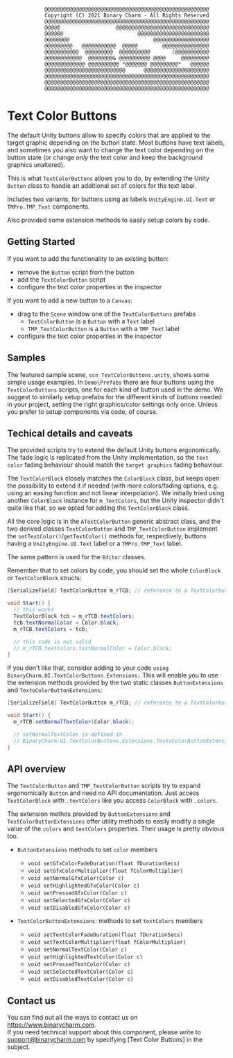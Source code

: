 ```
            @@@@@@@@@@@@@@@@@@@@@@@@@@@@@@@@@@@@@@@@@@@@@@@@@@@@@
            Copyright (C) 2021 Binary Charm - All Rights Reserved
            @@@@@@@@@@@@@@@@@@@@@@@@@@@@@@@@@@@@@@@@@@@@@@@@@@@@@
            @@@@@                  @@@@@@@@@@@@@@@@@@@@@@@@@@@@@@
            @@@@@@                        @@@@@@@@@@@@@@@@@@@@@@@
            @@@@@@@@                           @@@@@@@@@@@@@@@@@@
            @@@@@@@@@   @@@@@@@@@@@  @@@@@        @@@@@@@@@@@@@@@
            @@@@@@@@@@@  @@@@@@@@@  @@@@@@@@@@       (@@@@@@@@@@@
            @@@@@@@@@@@@  @@@@@@@@& @@@@@@@@@@ @@@@     @@@@@@@@@
            @@@@@@@@@@@@@ @@@@@@@@@@ *@@@@@@@ @@@@@@@@@*   @@@@@@
            @@@@@@@@@@@@@@@@@@@@@@@@@@      @@@@@@@@@@@@@@@@@@@@@
            @@@@@@@@@@@@@@@@@@@@@@@@@@@@@@@@@@@@@@@@@@@@@@@@@@@@@
            @@@@@@@@@@@@@@@@@@@@@@@@@@@@@@@@@@@@@@@@@@@@@@@@@@@@@
            @@@@@@@@@@@@@@@@@@@@@@@@@@@@@@@@@@@@@@@@@@@@@@@@@@@@@
```

# Text Color Buttons #

The default Unity buttons allow to specify colors that are applied to the
target graphic depending on the button state.
Most buttons have text labels, and sometimes you also want to change the text
color depending on the button state (or change *only* the text color and keep
the background graphics unaltered).

This is what `TextColorButtons` allows you to do, by extending the Unity 
`Button` class to handle an additional set of colors for the text label.

Includes two variants, for buttons using as labels `UnityEngine.UI.Text` or 
`TMPro.TMP_Text` components. 

Also provided some extension methods to easily setup colors by code.

## Getting Started ##

If you want to add the functionality to an existing button:
 * remove the `Button` script from the button
 * add the `TextColorButton` script
 * configure the text color properties in the inspector

If you want to add a new button to a `Canvas`:
 * drag to the `Scene` window one of the `TextColorButtons` prefabs
   * `TextColorButton` is a `Button` with a `Text` label
   * `TMP_TextColorButton` is a `Button` with a `TMP_Text` label
 * configure the text color properties in the inspector

## Samples ##

The featured sample scene, `scn_TextColorButtons.unity`, shows some simple
usage examples.
In `Demo\Prefabs` there are four buttons using the `TextColorButtons`
scripts, one for each kind of button used in the demo.
We suggest to similarly setup prefabs for the different kinds of buttons
needed in your project, setting the right graphics/color settings only once.
Unless you prefer to setup components via code, of course.

## Techical details and caveats  ##

The provided scripts try to extend the default Unity buttons ergonomically.
The fade logic is replicated from the Unity implementation, so the `text color`
fading behaviour should match the `target graphics` fading behaviour.

The `TextColorBlock` closely matches the `ColorBlock` class, but keeps open the
possibility to extend it if needed (with more colors/fading options, e.g. using 
an easing function and not linear interpolation).
We initially tried using another `ColorBlock` instance for `m_TextColors`,
but the Unity inspector didn't quite like that, so we opted for adding the
`TextColorBlock` class.

All the core logic is in the `ATextColorButton` generic abstract class, and the
two derived classes `TextColorButton` and `TMP_TextColorButton` implement the
`setTextColor()`/`getTextColor()` methods for, respectively, buttons having a 
`UnityEngine.UI.Text` label or a `TMPro.TMP_Text` label.

The same pattern is used for the `Editor` classes.

Remember that to set colors by code, you should set the whole `ColorBlock` or
`TextColorBlock` structs:

```csharp
[SerializeField] TextColorButton m_rTCB; // reference to a TextColorbutton

void Start() {
  // this works
  TextColorBlock tcb = m_rTCB.textColors;
  tcb.textNormalColor = Color.black;
  m_rTCB.textColors = tcb;

  // this code is not valid
  // m_rTCB.textColors.textNormalColor = Color.black;
}
```

If you don't like that, consider adding to your code
`using BinaryCharm.UI.TextColorButtons.Extensions;`
This will enable you to use the extension methods provided by the two
static classes `ButtonExtensions` and `TextoColorButtonExtensions`:

```csharp
[SerializeField] TextColorButton m_rTCB; // reference to a TextColorbutton

void Start() {
  m_rTCB.setNormalTextColor(Color.black);

  // setNormalTextColor is defined in 
  // BinaryCharm.UI.TextColorButtons.Extensions.TextoColorButtonExtensions
}
```

## API overview ##

The `TextColorButton` and `TMP_TextColorButton` scripts try to expand
ergonomically `Button` and need no API documentation. 
Just access `TextColorBlock` with `.textColors` like you access
`ColorBlock` with `.colors`.

The extension methos provided by `ButtonExtensions` and 
`TextColorButtonExtensions` offer utility methods to easily modify a single
value of the `colors` and `textColors` properties.
Their usage is pretty obvious too.

* `ButtonExtensions` methods to set `color` members
  * `void setGfxColorFadeDuration(float fDurationSecs)`
  * `void setGfxColorMultiplier(float fColorMultiplier)`
  * `void setNormalGfxColor(Color c)`
  * `void setHighlightedGfxColor(Color c)`
  * `void setPressedGfxColor(Color c)`
  * `void setSelectedGfxColor(Color c)`
  * `void setDisabledGfxColor(Color c)`

* `TextColorButtonExtensions`: methods to set `textColors` members
  * `void setTextColorFadeDuration(float fDurationSecs)`
  * `void setTextColorMultiplier(float fColorMultiplier)`
  * `void setNormalTextColor(Color c)`
  * `void setHighlightedTextColor(Color c)`
  * `void setPressedTextColor(Color c)`
  * `void setSelectedTextColor(Color c)`
  * `void setDisabledTextColor(Color c)`

## Contact us ##

You can find out all the ways to contact us on https://www.binarycharm.com.  
If you need technical support about this component, please write to
support@binarycharm.com by specifying [Text Color Buttons] in the subject.
